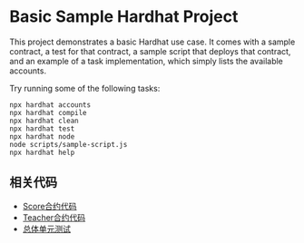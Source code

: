 # Basic Sample Hardhat Project

This project demonstrates a basic Hardhat use case. It comes with a sample contract, a test for that contract, a sample script that deploys that contract, and an example of a task implementation, which simply lists the available accounts.

Try running some of the following tasks:

```shell
npx hardhat accounts
npx hardhat compile
npx hardhat clean
npx hardhat test
npx hardhat node
node scripts/sample-script.js
npx hardhat help
```

## 相关代码
- [Score合约代码](https://github.com/leoliew/blockchain-learn/blob/main/w2_2_code/contracts/Score.sol)
- [Teacher合约代码](https://github.com/leoliew/blockchain-learn/blob/main/w2_2_code/contracts/Teacher.sol)
- [总体单元测试](https://github.com/leoliew/blockchain-learn/blob/main/w2_2_code/test/Score.test.js)
